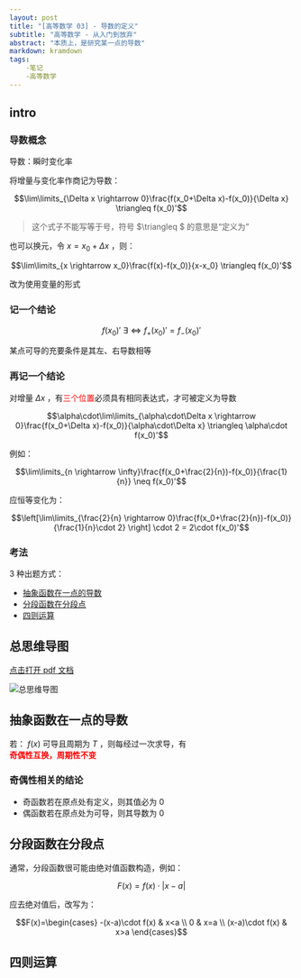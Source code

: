 ```yaml
---
layout: post
title: "[高等数学 03] - 导数的定义"
subtitle: "高等数学 - 从入门到放弃"
abstract: "本质上，是研究某一点的导数"
markdown: kramdown
tags:
    -笔记
    -高等数学
---
```


## intro

### 导数概念

导数：瞬时变化率

将增量与变化率作商记为导数：

$$\lim\limits_{\Delta x \rightarrow 0}\frac{f(x_0+\Delta x)-f(x_0)}{\Delta x} \triangleq
 f(x_0)'$$

> 这个式子不能写等于号，符号 $\triangleq
$ 的意思是“定义为”

也可以换元，令 $x=x_0+\Delta x$ ，则：

$$\lim\limits_{x \rightarrow x_0}\frac{f(x)-f(x_0)}{x-x_0} \triangleq
 f(x_0)'$$

改为使用变量的形式

### 记一个结论

$$f(x_0)' \ \exists \Longleftrightarrow f_+(x_0)' = f_-(x_0)'$$

某点可导的充要条件是其左、右导数相等

### 再记一个结论

对增量 $\Delta x$ ，有<span style="color:red">三个位置</span>必须具有相同表达式，才可被定义为导数

$$\alpha\cdot\lim\limits_{\alpha\cdot\Delta x \rightarrow 0}\frac{f(x_0+\Delta x)-f(x_0)}{\alpha\cdot\Delta x} \triangleq
\alpha\cdot f(x_0)'$$

例如：

$$\lim\limits_{n \rightarrow \infty}\frac{f(x_0+\frac{2}{n})-f(x_0)}{\frac{1}{n}} \neq f(x_0)'$$

应恒等变化为：

$$\left[\lim\limits_{\frac{2}{n} \rightarrow 0}\frac{f(x_0+\frac{2}{n})-f(x_0)}{\frac{1}{n}\cdot 2} \right] \cdot 2 = 2\cdot f(x_0)'$$

### 考法

3 种出题方式：

- [抽象函数在一点的导数](#抽象函数在一点的导数)
- [分段函数在分段点](#分段函数在分段点)
- [四则运算](#四则运算)

## 总思维导图

[点击打开 pdf 文档](https://blog.ifheart.tk/media/doc/导数的定义.pdf)

![总思维导图](https://blog.ifheart.tk/media/img/导数的定义.jpg)

## 抽象函数在一点的导数

若： $f(x)$ 可导且周期为 $T$ ，则每经过一次求导，有
<font style="color: red">  
**奇偶性互换，周期性不变**
</font>

### 奇偶性相关的结论

- 奇函数若在原点处有定义，则其值必为 0
- 偶函数若在原点处为可导，则其导数为 0


## 分段函数在分段点

通常，分段函数很可能由绝对值函数构造，例如：

$$ F(x) = f(x) \cdot \left| x-a \right|$$

应去绝对值后，改写为：

$$F(x)=\begin{cases}
-(x-a)\cdot f(x) & x<a \\
0 & x=a \\
(x-a)\cdot f(x) & x>a
\end{cases}$$

## 四则运算